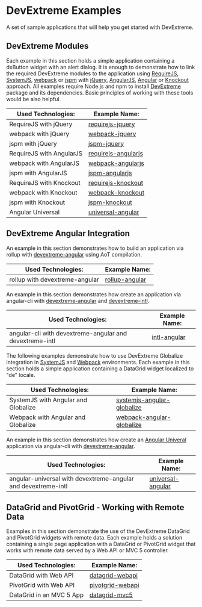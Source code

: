 # DevExtreme Examples

A set of sample applications that will help you get started with DevExtreme.

## DevExtreme Modules

Each example in this section holds a simple application containing a dxButton widget with an alert dialog. It is enough to demonstrate how to link the required DevExtreme modules to the application using [RequireJS](http://requirejs.org/), [SystemJS](https://github.com/systemjs/systemjs/), [webpack](http://webpack.github.io/docs/) or [jspm](http://jspm.io/) with [jQuery](http://jquery.com/), [AngularJS](https://angularjs.org/), [Angular](https://angular.io/) or [Knockout](http://knockoutjs.com/) approach. All examples require Node.js and npm to install [DevExtreme](http://js.devexpress.com/) package and its dependencies. Basic principles of working with these tools would be also helpful.

Used Technologies: | Example Name:
------------------ | --------------
RequireJS with jQuery | [requirejs-jquery](requirejs-jquery/)
webpack with jQuery | [webpack-jquery](webpack-jquery/)
jspm with jQuery | [jspm-jquery](jspm-jquery/)
RequireJS with AngularJS | [requirejs-angularjs](requirejs-angularjs/)
webpack with AngularJS | [webpack-angularjs](webpack-angularjs/)
jspm with AngularJS | [jspm-angularjs](jspm-angularjs/)
RequireJS with Knockout | [requirejs-knockout](requirejs-knockout/)
webpack with Knockout | [webpack-knockout](webpack-knockout/)
jspm with Knockout | [jspm-knockout](jspm-knockout/)
Angular Universal | [universal-angular](universal-angular/)

## DevExtreme Angular Integration

An example in this section demonstrates how to build an application via rollup with [devextreme-angular](https://github.com/DevExpress/devextreme-angular) using AoT compilation.

Used Technologies: | Example Name:
------------------ | --------------
rollup with devextreme-angular | [rollup-angular](rollup-angular/)

An example in this section demonstrates how create an application via angular-cli with [devextreme-angular](https://github.com/DevExpress/devextreme-angular) and [devextreme-intl](https://github.com/DevExpress/devextreme-intl).

Used Technologies: | Example Name:
------------------ | --------------
angular-cli with devextreme-angular and devextreme-intl | [intl-angular](intl-angular/)

The following examples demonstrate how to use DevExtreme Globalize integration in [SystemJS](https://github.com/systemjs/systemjs) and [Webpack](https://github.com/webpack/webpack) environments. Each example in this section holds a simple application containing a DataGrid widget localized to "de" locale.

Used Technologies: | Example Name:
------------------ | --------------
SystemJS with Angular and Globalize | [systemjs-angular-globalize](systemjs-angular-globalize/)
Webpack with Angular and Globalize | [webpack-angular-globalize](webpack-angular-globalize/)

An example in this section demonstrates how create an [Angular Univeral](https://angular.io/guide/universal) application via angular-cli with [devextreme-angular](https://github.com/DevExpress/devextreme-angular).

Used Technologies: | Example Name:
------------------ | --------------
angular-universal with devextreme-angular and devextreme-intl | [universal-angular](universal-angular/)

## DataGrid and PivotGrid - Working with Remote Data

Examples in this section demonstrate the use of the DevExtreme DataGrid and PivotGrid widgets with remote data. Each example holds a solution containing a single page application with a DataGrid or PivotGrid widget that works with remote data served by a Web API or MVC 5 controller.

Used Technologies: | Example Name:
------------------ | --------------
DataGrid with Web API | [datagrid-webapi](datagrid-webapi/)
PivotGrid with Web API | [pivotgrid-webapi](pivotgrid-webapi/)
DataGrid in an MVC 5 App | [datagrid-mvc5](datagrid-mvc5/)

